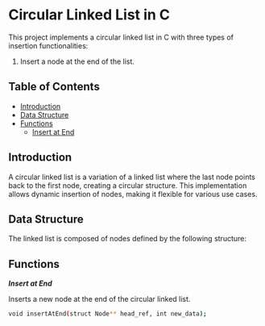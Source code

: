 # Circular Linked List in C

This project implements a circular linked list in C with three types of insertion functionalities:

1. Insert a node at the end of the list.

## Table of Contents

- [Introduction](#introduction)
- [Data Structure](#data-structure)
- [Functions](#functions)
  - [Insert at End](#insert-at-end)

## Introduction

A circular linked list is a variation of a linked list where the last node points back to the first node, creating a circular structure. This implementation allows dynamic insertion of nodes, making it flexible for various use cases.

## Data Structure

The linked list is composed of nodes defined by the following structure:

## Functions 

***Insert at End***

Inserts a new node at the end of the circular linked list.
```bash
void insertAtEnd(struct Node** head_ref, int new_data);
```